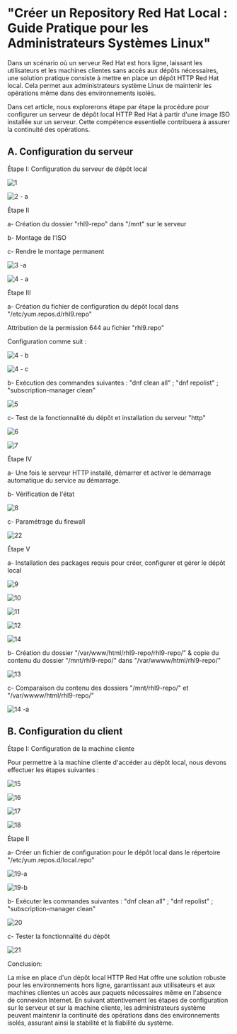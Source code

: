 # "Créer un Repository Red Hat Local : Guide Pratique pour les Administrateurs Systèmes Linux"

Dans un scénario où un serveur Red Hat est hors ligne, laissant les utilisateurs et les machines clientes sans accès aux dépôts nécessaires, une solution pratique consiste à mettre en place un dépôt HTTP Red Hat local. Cela permet aux administrateurs système Linux de maintenir les opérations même dans des environnements isolés.

Dans cet article, nous explorerons étape par étape la procédure pour configurer un serveur de dépôt local HTTP Red Hat à partir d'une image ISO installée sur un serveur. Cette compétence essentielle contribuera à assurer la continuité des opérations.


## A. Configuration du serveur

Étape I: Configuration du serveur de dépôt local

![1](https://github.com/ajt-it/Creer-un-Local-Repository-Server-sous-RHEL-9/assets/46109209/0ceae4f6-3aac-4ac3-902b-604a09af9131)

![2 - a](https://github.com/ajt-it/Creer-un-Local-Repository-Server-sous-RHEL-9/assets/46109209/8d96ebf6-2466-4e7c-aa19-8de6be4178f3)


Étape II

a- Création du dossier "rhl9-repo" dans "/mnt" sur le serveur

b- Montage de l'ISO

c- Rendre le montage permanent

![3 -a](https://github.com/ajt-it/Creer-un-Local-Repository-Server-sous-RHEL-9/assets/46109209/8112a858-ff93-47dd-be2f-0559005ddf8b)

![4 - a](https://github.com/ajt-it/Creer-un-Local-Repository-Server-sous-RHEL-9/assets/46109209/cea8f569-8f9d-45fc-b745-0c1f508ef5e6)


Étape III

a- Création du fichier de configuration du dépôt local dans "/etc/yum.repos.d/rhl9.repo"

Attribution de la permission 644 au fichier "rhl9.repo"

Configuration comme suit :

![4 - b](https://github.com/ajt-it/Creer-un-Local-Repository-Server-sous-RHEL-9/assets/46109209/a3d24c0d-58f5-4d94-a499-c55236c6d8a9)

![4 - c](https://github.com/ajt-it/Creer-un-Local-Repository-Server-sous-RHEL-9/assets/46109209/72225561-e613-4f56-bcbe-8e42f9deb897)


b- Exécution des commandes suivantes : "dnf clean all" ; "dnf repolist" ; "subscription-manager clean"

![5](https://github.com/ajt-it/Creer-un-Local-Repository-Server-sous-RHEL-9/assets/46109209/1145cab8-7fc9-4291-9dea-1f57c864df2e)


c- Test de la fonctionnalité du dépôt et installation du serveur "http"

![6](https://github.com/ajt-it/Creer-un-Local-Repository-Server-sous-RHEL-9/assets/46109209/e219f0cc-7e88-4cbe-b8ad-1198e009d0a6)

![7](https://github.com/ajt-it/Creer-un-Local-Repository-Server-sous-RHEL-9/assets/46109209/6b104d62-67dd-4349-9ae7-b737b23683d5)


Étape IV

a- Une fois le serveur HTTP installé, démarrer et activer le démarrage automatique du service au démarrage.

b- Vérification de l'état

![8](https://github.com/ajt-it/Creer-un-Local-Repository-Server-sous-RHEL-9/assets/46109209/bf11b47c-acd6-44f6-bc88-d139cc0f058c)

c- Paramétrage du firewall

![22](https://github.com/ajt-it/Creer-un-Local-Repository-Server-sous-RHEL-9/assets/46109209/e794c7ff-52c9-47b5-bb99-435bfdc19f0d)


Étape V

a- Installation des packages requis pour créer, configurer et gérer le dépôt local

![9](https://github.com/ajt-it/Creer-un-Local-Repository-Server-sous-RHEL-9/assets/46109209/02891e7c-d2fb-4ecd-a38f-a71b8e0474f8)

![10](https://github.com/ajt-it/Creer-un-Local-Repository-Server-sous-RHEL-9/assets/46109209/8581d073-d7e8-4b7e-bd4d-40186d73fc47)

![11](https://github.com/ajt-it/Creer-un-Local-Repository-Server-sous-RHEL-9/assets/46109209/4b113440-8ccf-4f03-bb70-71915ad35cf3)

![12](https://github.com/ajt-it/Creer-un-Local-Repository-Server-sous-RHEL-9/assets/46109209/7b2b1ac1-1030-4b38-a934-042a219b8d58)

![14](https://github.com/ajt-it/Creer-un-Local-Repository-Server-sous-RHEL-9/assets/46109209/e4252e02-8b48-4e4c-a5c2-d81146b7e888)


b- Création du dossier "/var/www/html/rhl9-repo/rhl9-repo/" & copie du contenu du dossier "/mnt/rhl9-repo/" dans "/var/wwww/html/rhl9-repo/"

![13](https://github.com/ajt-it/Creer-un-Local-Repository-Server-sous-RHEL-9/assets/46109209/07452fa1-2e10-46ea-89d3-e85ecbe566e3)


c- Comparaison du contenu des dossiers "/mnt/rhl9-repo/" et "/var/wwww/html/rhl9-repo/"

![14 -a](https://github.com/ajt-it/Creer-un-Local-Repository-Server-sous-RHEL-9/assets/46109209/e2ffe139-05cd-4dc4-a488-064af8f445f8)



## B. Configuration du client


Étape I: Configuration de la machine cliente

Pour permettre à la machine cliente d'accéder au dépôt local, nous devons effectuer les étapes suivantes :

![15](https://github.com/ajt-it/Creer-un-Local-Repository-Server-sous-RHEL-9/assets/46109209/045b1169-2209-497f-9e96-296c607a005f)

![16](https://github.com/ajt-it/Creer-un-Local-Repository-Server-sous-RHEL-9/assets/46109209/5fb84d68-7cdf-4ec8-8d8e-5126bc607f2d)

![17](https://github.com/ajt-it/Creer-un-Local-Repository-Server-sous-RHEL-9/assets/46109209/af051c94-5ac9-4dab-ae9f-7754e5aac84d)

![18](https://github.com/ajt-it/Creer-un-Local-Repository-Server-sous-RHEL-9/assets/46109209/01dc445d-2649-4d90-bd56-433b0931db30)


Étape II

a- Créer un fichier de configuration pour le dépôt local dans le répertoire "/etc/yum.repos.d/local.repo"

![19-a](https://github.com/ajt-it/Creer-un-Local-Repository-Server-sous-RHEL-9/assets/46109209/ef16fb6b-9cbd-4c1c-a9b1-517758921bb6)


![19-b](https://github.com/ajt-it/Creer-un-Local-Repository-Server-sous-RHEL-9/assets/46109209/b4084ee9-0d0a-418a-9981-b890596c944a)


b- Exécuter les commandes suivantes : "dnf clean all" ; "dnf repolist" ; "subscription-manager clean"

![20](https://github.com/ajt-it/Creer-un-Local-Repository-Server-sous-RHEL-9/assets/46109209/78430768-c69d-4d2f-9e5b-3baa6e84fe1f)


c- Tester la fonctionnalité du dépôt

![21](https://github.com/ajt-it/Creer-un-Local-Repository-Server-sous-RHEL-9/assets/46109209/ac431497-0710-44e5-8ace-fcbef99f1a51)


Conclusion:

La mise en place d'un dépôt local HTTP Red Hat offre une solution robuste pour les environnements hors ligne, garantissant aux utilisateurs et aux machines clientes un accès aux paquets nécessaires même en l'absence de connexion Internet. En suivant attentivement les étapes de configuration sur le serveur et sur la machine cliente, les administrateurs système peuvent maintenir la continuité des opérations dans des environnements isolés, assurant ainsi la stabilité et la fiabilité du système.




